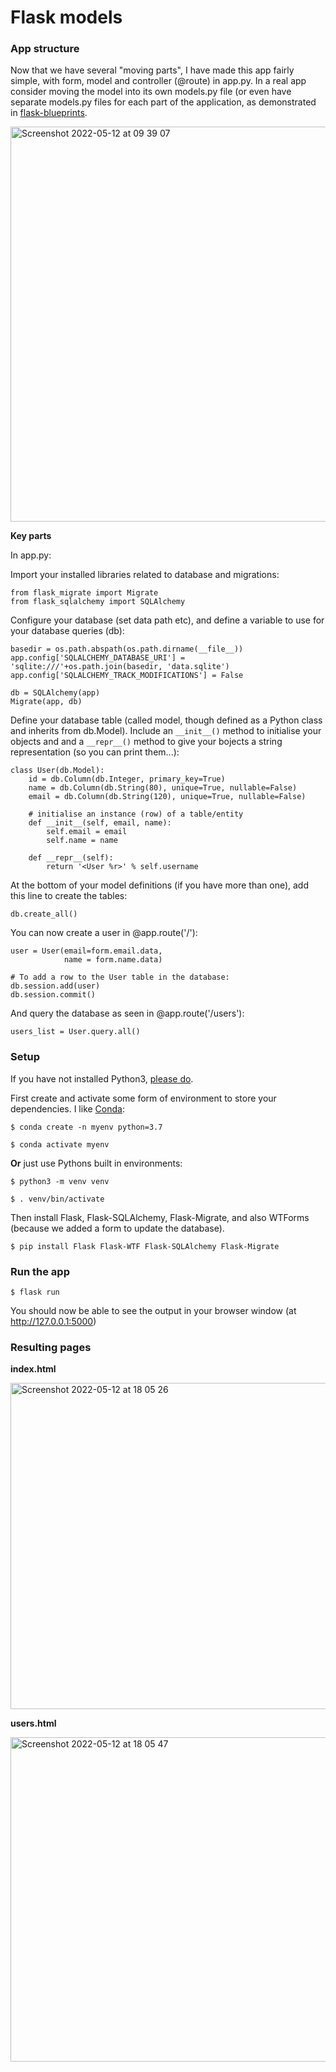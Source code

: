 # Flask models

### App structure

Now that we have several "moving parts", I have made this app fairly simple, with form, model and controller (@route) in app.py. In a real app consider moving the model into its own models.py file (or even have separate models.py files for each part of the application, as demonstrated in [flask-blueprints](https://github.com/ChristinaVoss/flask-blueprints).


<img width="632" alt="Screenshot 2022-05-12 at 09 39 07" src="https://user-images.githubusercontent.com/20923607/168029239-c23abd0c-cd5f-421a-8c99-3570209aeb19.png">

**Key parts**

In app.py:

Import your installed libraries related to database and migrations:

```
from flask_migrate import Migrate
from flask_sqlalchemy import SQLAlchemy
```
Configure your database (set data path etc), and define a variable to use for your database queries (db):

```
basedir = os.path.abspath(os.path.dirname(__file__))
app.config['SQLALCHEMY_DATABASE_URI'] = 'sqlite:///'+os.path.join(basedir, 'data.sqlite')
app.config['SQLALCHEMY_TRACK_MODIFICATIONS'] = False

db = SQLAlchemy(app)
Migrate(app, db)
```

Define your database table (called model, though defined as a Python class and inherits from db.Model). Include an `__init__()` method to initialise your objects and and a `__repr__()` method to give your bojects a string representation (so you can print them...):

```
class User(db.Model):
    id = db.Column(db.Integer, primary_key=True)
    name = db.Column(db.String(80), unique=True, nullable=False)
    email = db.Column(db.String(120), unique=True, nullable=False)

    # initialise an instance (row) of a table/entity
    def __init__(self, email, name):
        self.email = email
        self.name = name

    def __repr__(self):
        return '<User %r>' % self.username
```

At the bottom of your model definitions (if you have more than one), add this line to create the tables:

`db.create_all()`

You can now create a user in @app.route('/'):

```
user = User(email=form.email.data,
            name = form.name.data)

# To add a row to the User table in the database:
db.session.add(user)
db.session.commit()
```

And query the database as seen in @app.route('/users'):

`users_list = User.query.all()`

### Setup

If you have not installed Python3, [please do](https://www.python.org/downloads/).

First create and activate some form of environment to store your dependencies. I like [Conda](https://docs.conda.io/projects/conda/en/latest/user-guide/install/index.html):

```
$ conda create -n myenv python=3.7

$ conda activate myenv
```

**Or** just use Pythons built in environments:

```
$ python3 -m venv venv

$ . venv/bin/activate
```

Then install Flask, Flask-SQLAlchemy, Flask-Migrate, and also WTForms (because we added a form to update the database).

`$ pip install Flask Flask-WTF Flask-SQLAlchemy Flask-Migrate`

### Run the app

`$ flask run`

You should now be able to see the output in your browser window (at http://127.0.0.1:5000) 

### Resulting pages

**index.html**

<img width="522" alt="Screenshot 2022-05-12 at 18 05 26" src="https://user-images.githubusercontent.com/20923607/168130267-85438f4c-7ea6-4ec5-98f4-b825c29ee6b6.png">


**users.html**

<img width="519" alt="Screenshot 2022-05-12 at 18 05 47" src="https://user-images.githubusercontent.com/20923607/168130279-0a65d6d6-c838-4248-bf5b-e12318ea7778.png">






